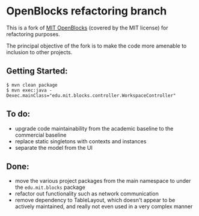 OpenBlocks refactoring branch
=============================

This is a fork of [MIT OpenBlocks](http://education.mit.edu/drupal/openblocks)
(covered by the MIT license) for refactoring purposes.

The principal objective of the fork is to make the code more amenable to inclusion to other projects.

Getting Started:
------
	$ mvn clean package
	$ mvn exec:java -Dexec.mainClass="edu.mit.blocks.controller.WorkspaceController"

To do:
------

* upgrade code maintainability from the academic baseline to the commercial baseline
* replace static singletons with contexts and instances
* separate the model from the UI

Done:
-----

* move the various project packages from the main namespace to under the ``edu.mit.blocks`` package
* refactor out functionality such as network communication
* remove dependency to TableLayout, which doesn't appear to be actively maintained,
  and really not even used in a very complex manner

